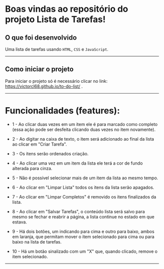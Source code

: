 # Boas vindas ao repositório do projeto Lista de Tarefas!

## O que foi desenvolvido

Uma lista de tarefas usando `HTML`, `CSS` e `JavaScript`.

---

## Como iniciar o projeto

Para iniciar o projeto só é necessário clicar no link: https://victorcl68.github.io/to-do-list/ .

---

 # Funcionalidades (features):
 
   - 1 - Ao clicar duas vezes em um item ele é para marcado como completo (essa ação pode ser desfeita clicando duas vezes no item novamente).
    
   - 2 - Ao digitar na caixa de texto, o item será adicionado ao final da lista ao clicar em "Criar Tarefa".
    
   - 3 - Os itens serão ordenados criação.
    
   - 4 - Ao clicar uma vez em um item da lista ele terá a cor de fundo alterada para cinza.
    
   - 5 - Não é possível selecionar mais de um item da lista ao mesmo tempo.
    
   - 6 - Ao clicar em "Limpar Lista" todos os itens da lista serão apagados.
    
   - 7 - Ao clicar em "Limpar Completos" é removido os itens finalizados da lista.

   - 8 - Ao clicar em "Salvar Tarefas", o conteúdo lista será salvo para mesmo se fechar e reabrir a página, a lista continue no estado em que estava.
    
   - 9 - Há dois botões, um indicando para cima e outro para baixo, ambos em laranja, que permitam mover o item selecionado para cima ou para baixo na lista de tarefas.
    
   - 10 - Há um botão sinalizado com um "X" que, quando clicado, remove o item selecionado.

---
